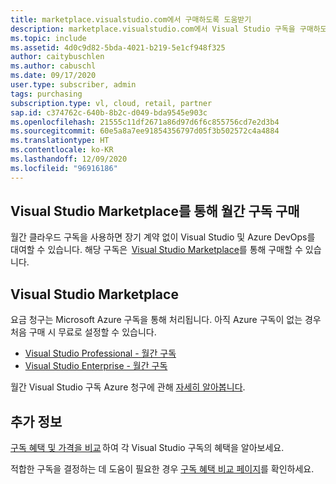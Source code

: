 ```yaml
---
title: marketplace.visualstudio.com에서 구매하도록 도움받기
description: marketplace.visualstudio.com에서 Visual Studio 구독을 구매하도록 도움받기
ms.topic: include
ms.assetid: 4d0c9d82-5bda-4021-b219-5e1cf948f325
author: caitybuschlen
ms.author: cabuschl
ms.date: 09/17/2020
user.type: subscriber, admin
tags: purchasing
subscription.type: vl, cloud, retail, partner
sap.id: c374762c-640b-8b2c-d049-bda9545e903c
ms.openlocfilehash: 21555c11df2671a86d97d6f6c855756cd7e2d3b4
ms.sourcegitcommit: 60e5a8a7ee91854356797d05f3b502572c4a4884
ms.translationtype: HT
ms.contentlocale: ko-KR
ms.lasthandoff: 12/09/2020
ms.locfileid: "96916186"
---
```

## <a name="purchase-monthly-subscriptions-through-visual-studio-marketplace"></a>Visual Studio Marketplace를 통해 월간 구독 구매 

월간 클라우드 구독을 사용하면 장기 계약 없이 Visual Studio 및 Azure DevOps를 대여할 수 있습니다. 해당 구독은  [Visual Studio Marketplace](https://marketplace.visualstudio.com/subscriptions)를 통해 구매할 수 있습니다.  

## <a name="visual-studio-marketplace"></a>Visual Studio Marketplace 

요금 청구는 Microsoft Azure 구독을 통해 처리됩니다. 아직 Azure 구독이 없는 경우 처음 구매 시 무료로 설정할 수 있습니다.  

* [Visual Studio Professional - 월간 구독](https://marketplace.visualstudio.com/items?itemName=ms.vs-professional-monthly) 
* [Visual Studio Enterprise - 월간 구독](https://marketplace.visualstudio.com/items?itemName=ms.vs-enterprise-monthly) 

월간 Visual Studio 구독 Azure 청구에 관해 [자세히 알아봅니다](https://docs.microsoft.com/visualstudio/subscriptions/vscloud-billing-faq). 

## <a name="more-information"></a>추가 정보 

[구독 혜택 및 가격을 비교](https://visualstudio.microsoft.com/vs/pricing/) 하여 각 Visual Studio 구독의 혜택을 알아보세요. 

적합한 구독을 결정하는 데 도움이 필요한 경우 [구독 혜택 비교 페이지](https://visualstudio.microsoft.com/vs/benefits/)를 확인하세요.